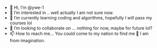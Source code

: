 - 👋 Hi, I’m @ywe-1
- 👀 I’m interested in .. well actually I am not sure now.
- 🌱 I’m currently learning coding and algorithms, hopefully I will pass my courses lol
- 💞️ I’m looking to collaborate on ... nothing for now, maybe for future lol?
- 📫 How to reach me... You could come to my nation to find me 👀 I am from imagination. 

<!---
ywe-1/ywe-1 is a ✨ special ✨ repository because its `README.md` (this file) appears on your GitHub profile.
You can click the Preview link to take a look at your changes.
--->
